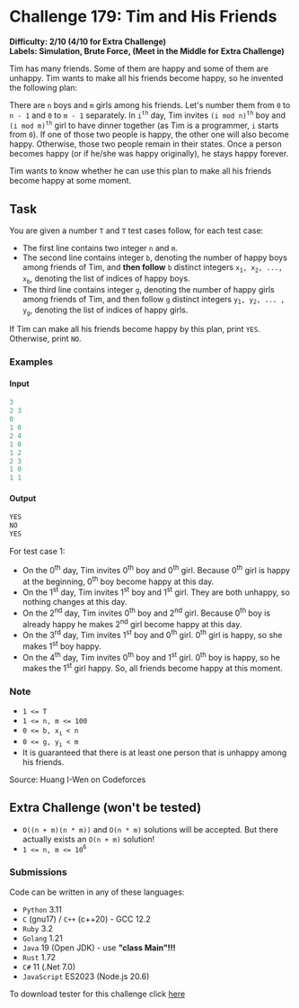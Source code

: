 # Challenge 179: Tim and His Friends

**Difficulty: 2/10 (4/10 for Extra Challenge)  
Labels: Simulation, Brute Force, (Meet in the Middle for Extra Challenge)**

Tim has many friends. Some of them are happy and some of them are unhappy. Tim wants to make all his friends become happy, so he invented the following plan:

There are `n` boys and `m` girls among his friends. Let's number them from `0` to `n - 1` and `0` to `m - 1` separately. In `i`<sup>`th`</sup> day, Tim invites `(i mod n)`<sup>`th`</sup> boy and `(i mod m)`<sup>`th`</sup> girl to have dinner together (as Tim is a programmer, `i` starts from `0`). If one of those two people is happy, the other one will also become happy. Otherwise, those two people remain in their states. Once a person becomes happy (or if he/she was happy originally), he stays happy forever.

Tim wants to know whether he can use this plan to make all his friends become happy at some moment.

## Task

You are given a number `T` and `T` test cases follow, for each test case:

- The first line contains two integer `n` and `m`.
- The second line contains integer `b`, denoting the number of happy boys among friends of Tim, and **then follow** `b` distinct integers `x`<sub>`1`</sub>`, x`<sub>`2`</sub>`, ..., x`<sub>`b`</sub>, denoting the list of indices of happy boys.
- The third line contains integer `g`, denoting the number of happy girls among friends of Tim, and then follow `g` distinct integers `y`<sub>`1`</sub>`, y`<sub>`2`</sub>`, ... , y`<sub>`g`</sub>, denoting the list of indices of happy girls.

If Tim can make all his friends become happy by this plan, print `YES`. Otherwise, print `NO`.

### Examples

#### Input

```rust
‌3
2 3
0
1 0
2 4
1 0
1 2
2 3
1 0
1 1
```

#### Output

```rust
‌YES
NO
YES
```

For test case 1:

- On the 0<sup>th</sup> day, Tim invites 0<sup>th</sup> boy and 0<sup>th</sup> girl. Because 0<sup>th</sup> girl is happy at the beginning, 0<sup>th</sup> boy become happy at this day.
- On the 1<sup>st</sup> day, Tim invites 1<sup>st</sup> boy and 1<sup>st</sup> girl. They are both unhappy, so nothing changes at this day.
- On the 2<sup>nd</sup> day, Tim invites 0<sup>th</sup> boy and 2<sup>nd</sup> girl. Because 0<sup>th</sup> boy is already happy he makes 2<sup>nd</sup> girl become happy at this day.
- On the 3<sup>rd</sup> day, Tim invites 1<sup>st</sup> boy and 0<sup>th</sup> girl. 0<sup>th</sup> girl is happy, so she makes 1<sup>st</sup> boy happy.
- On the 4<sup>th</sup> day, Tim invites 0<sup>th</sup> boy and 1<sup>st</sup> girl. 0<sup>th</sup> boy is happy, so he makes the 1<sup>st</sup> girl happy. So, all friends become happy at this moment.

### Note

- `1 <= T`
- `1 <= n, m <= 100`
- `0 <= b, x`<sub>`i`</sub>` < n`
- `0 <= g, y`<sub>`i`</sub>` < m`
- It is guaranteed that there is at least one person that is unhappy among his friends.

Source: Huang I-Wen on Codeforces

## Extra Challenge (won't be tested)

- `O((n + m)(n * m))` and `O(n * m)` solutions will be accepted. But there actually exists an `O(n + m)` solution!
- `1 <= n, m <= 10`<sup>`6`</sup>

### Submissions

Code can be written in any of these languages:

- `Python` 3.11
- `C` (gnu17) / `C++` (c++20) - GCC 12.2
- `Ruby` 3.2
- `Golang` 1.21
- `Java` 19 (Open JDK) - use **"class Main"!!!**
- `Rust` 1.72
- `C#` 11 (.Net 7.0)
- `JavaScript` ES2023 (Node.js 20.6)

To download tester for this challenge click [here](https://downgit.github.io/#/home?url=https://github.com/Pomroka/PreviousChallenges/tree/main/Challenge_179)
